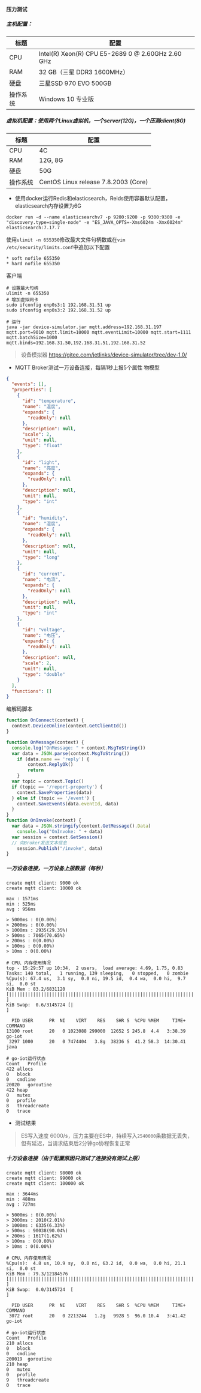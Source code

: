 #### 压力测试
##### 主机配置：
| 标题 | 配置 |
| --- | --- |
| CPU | Intel(R) Xeon(R) CPU E5-2689 0 @ 2.60GHz   2.60 GHz |
| RAM | 32 GB（三星 DDR3 1600MHz）|
| 硬盘 | 三星SSD 970 EVO 500GB |
| 操作系统 | Windows 10 专业版 |

##### 虚拟机配置：使用两个Linux虚拟机，一个server(12G)，一个压测client(8G)
| 标题 | 配置 |
| --- | --- |
| CPU | 4C |
| RAM | 12G, 8G |
| 硬盘 | 50G |
| 操作系统 | CentOS Linux release 7.8.2003 (Core) |


- 使用docker运行Redis和elasticsearch，Reids使用容器默认配置，elasticsearch内存设置为6G
```
docker run -d --name elasticsearchv7 -p 9200:9200 -p 9300:9300 -e "discovery.type=single-node" -e "ES_JAVA_OPTS=-Xms6024m -Xmx6024m" elasticsearch:7.17.7
```

使用`ulimit -n 655350`修改最大文件句柄数或在`vim /etc/security/limits.conf`中追加以下配置
```
* soft nofile 655350
* hard nofile 655350
```
客户端
```
# 设置最大句柄
ulimit -n 655350
# 增加虚拟网卡
sudo ifconfig enp0s3:1 192.168.31.51 up
sudo ifconfig enp0s3:2 192.168.31.52 up

# 运行
java -jar device-simulator.jar mqtt.address=192.168.31.197 mqtt.port=9010 mqtt.limit=10000 mqtt.eventLimit=10000 mqtt.start=1111 mqtt.batchSize=1000 mqtt.binds=192.168.31.50,192.168.31.51,192.168.31.52
```
> 设备模拟器 https://gitee.com/jetlinks/device-simulator/tree/dev-1.0/

- MQTT Broker测试一万设备连接，每隔1秒上报5个属性
物模型
```json
{
  "events": [],
  "properties": [
    {
      "id": "temperature",
      "name": "温度",
      "expands": {
        "readOnly": null
      },
      "description": null,
      "scale": 2,
      "unit": null,
      "type": "float"
    },
    {
      "id": "light",
      "name": "亮度",
      "expands": {
        "readOnly": null
      },
      "description": null,
      "unit": null,
      "type": "int"
    },
    {
      "id": "humidity",
      "name": "湿度",
      "expands": {
        "readOnly": null
      },
      "description": null,
      "unit": null,
      "type": "long"
    },
    {
      "id": "current",
      "name": "电流",
      "expands": {
        "readOnly": null
      },
      "description": null,
      "unit": null,
      "type": "int"
    },
    {
      "id": "voltage",
      "name": "电压",
      "expands": {
        "readOnly": null
      },
      "description": null,
      "scale": 2,
      "unit": null,
      "type": "double"
    }
  ],
  "functions": []
}
```
编解码脚本
```javascript
function OnConnect(context) {
  context.DeviceOnline(context.GetClientId())
}

function OnMessage(context) {
  console.log("OnMessage: " + context.MsgToString())
  var data = JSON.parse(context.MsgToString())
    if (data.name == 'reply') {
        context.ReplyOk()
        return
    }
  var topic = context.Topic()
  if (topic == '/report-property') {
    context.SaveProperties(data)
  } else if (topic == '/event') {
    context.SaveEvents(data.eventId, data)
  }
}
function OnInvoke(context) {
  var data = JSON.stringify(context.GetMessage().Data)
    console.log("OnInvoke: " + data)
  var session = context.GetSession()
  // 向Broker发送文本信息
    session.Publish("/invoke", data)
}
```

##### 一万设备连接，一万设备上报数据（每秒）
```
create mqtt client: 9000 ok
create mqtt client: 10000 ok

max : 1571ms
min : 525ms
avg : 956ms

> 5000ms : 0(0.00%)
> 2000ms : 0(0.00%)
> 1000ms : 2935(29.35%)
> 500ms : 7065(70.65%)
> 200ms : 0(0.00%)
> 100ms : 0(0.00%)
> 10ms : 0(0.00%)

# CPU、内存使用情况
top - 15:29:57 up 10:34,  2 users,  load average: 4.69, 1.75, 0.83
Tasks: 140 total,   1 running, 139 sleeping,   0 stopped,   0 zombie
%Cpu(s): 67.4 us,  3.1 sy,  0.0 ni, 19.5 id,  0.4 wa,  0.0 hi,  9.7 si,  0.0 st
KiB Mem : 83.2/6831120  [|||||||||||||||||||||||||||||||||||||||||||||||||||||||||||||||||||||||||||         ]
KiB Swap:  0.6/3145724 [|                                                            ]

  PID USER      PR  NI    VIRT    RES    SHR S  %CPU %MEM     TIME+ COMMAND                                                                      
13100 root      20   0 1023088 299000  12652 S 245.8  4.4   3:38.39 go-iot                                                                       
 3297 1000      20   0 7474404   3.8g  38236 S  41.2 58.3  14:30.41 java

# go-iot运行状态
Count	Profile
422	allocs
0	block
0	cmdline
20020	goroutine
422	heap
0	mutex
0	profile
8	threadcreate
0	trace
```
- 测试结果

> ES写入速度 6000/s，压力主要在ES中，持续写入`2540000`条数据无丢失，但有延迟，当请求结束后2分钟go协程恢复正常

##### 十万设备连接（由于配置原因只测试了连接没有测试上报）
```
create mqtt client: 98000 ok
create mqtt client: 99000 ok
create mqtt client: 100000 ok

max : 3644ms
min : 488ms
avg : 727ms

> 5000ms : 0(0.00%)
> 2000ms : 2010(2.01%)
> 1000ms : 6335(6.33%)
> 500ms : 90038(90.04%)
> 200ms : 1617(1.62%)
> 100ms : 0(0.00%)
> 10ms : 0(0.00%)

# CPU、内存使用情况
%Cpu(s):  4.8 us, 10.9 sy,  0.0 ni, 63.2 id,  0.0 wa,  0.0 hi, 21.1 si,  0.0 st
KiB Mem : 79.3/12184576 [||||||||||||||||||||||||||||||||||||||||||||||||||||||||||||||||||||||||||||||||                    ]
KiB Swap:  0.0/3145724  [                                                                                                    ]

  PID USER      PR  NI    VIRT    RES    SHR S  %CPU %MEM     TIME+ COMMAND                                                                                                                                                                
 3072 root      20   0 2213244   1.2g   9928 S  96.0 10.4   3:41.42 go-iot

# go-iot运行状态
Count	Profile
210	allocs
0	block
0	cmdline
200019	goroutine
210	heap
0	mutex
0	profile
9	threadcreate
0	trace

```
